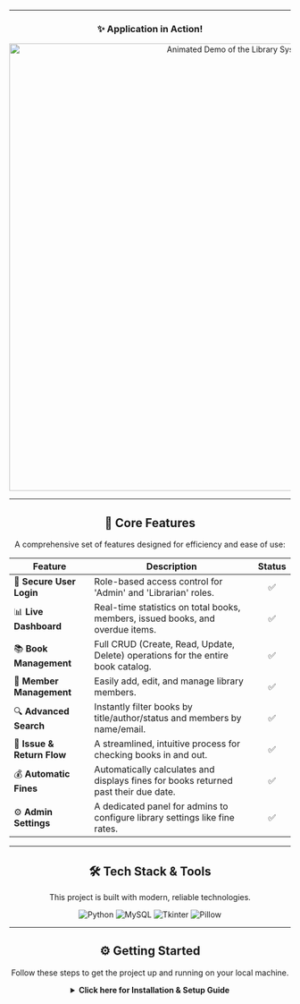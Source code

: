 <div align="center">


---

### ✨ Application in Action!

<div align="center">

<!-- IMPORTANT: Replace this placeholder with a GIF of your application! 
     You can use a screen recorder like GIPHY Capture, ScreenToGif, or Kap to create it. -->
<img src="https://placehold.co/800x450/2d3748/e2e8f0.png?text=Application+Demo+GIF+Here" alt="Animated Demo of the Library System" width="800"/>

</div>

---

## 🚀 Core Features

A comprehensive set of features designed for efficiency and ease of use:

| Feature                  | Description                                                                       | Status |
| ------------------------ | --------------------------------------------------------------------------------- | :----: |
| 🔐 **Secure User Login** | Role-based access control for 'Admin' and 'Librarian' roles.                      |   ✅    |
| 📊 **Live Dashboard** | Real-time statistics on total books, members, issued books, and overdue items.    |   ✅    |
| 📚 **Book Management** | Full CRUD (Create, Read, Update, Delete) operations for the entire book catalog.  |   ✅    |
| 👤 **Member Management** | Easily add, edit, and manage library members.                                     |   ✅    |
| 🔍 **Advanced Search** | Instantly filter books by title/author/status and members by name/email.          |   ✅    |
| 🔄 **Issue & Return Flow** | A streamlined, intuitive process for checking books in and out.                 |   ✅    |
| 💰 **Automatic Fines** | Automatically calculates and displays fines for books returned past their due date. |   ✅    |
| ⚙️ **Admin Settings** | A dedicated panel for admins to configure library settings like fine rates.       |   ✅    |

---

## 🛠️ Tech Stack & Tools

This project is built with modern, reliable technologies.

<div align="center">
  <img src="https://img.shields.io/badge/Python-3776AB?style=for-the-badge&logo=python&logoColor=white" alt="Python" />
  <img src="https://img.shields.io/badge/MySQL-4479A1?style=for-the-badge&logo=mysql&logoColor=white" alt="MySQL" />
  <img src="https://img.shields.io/badge/Tkinter-GUI-FFD43B?style=for-the-badge" alt="Tkinter" />
  <img src="https://img.shields.io/badge/Pillow-9747FF?style=for-the-badge&logo=Pillow&logoColor=white" alt="Pillow" />
</div>

---

## ⚙️ Getting Started

Follow these steps to get the project up and running on your local machine.

<details>
<summary><strong>Click here for Installation & Setup Guide</strong></summary>

### 1. Prerequisites
- Python 3.8 or newer
- MySQL Server
- Git

### 2. Clone the Repository
```bash
git clone [https://github.com/devhemanthac-commits/Library_Management_System_py.git](https://github.com/devhemanthac-commits/Library_Management_System_py)
